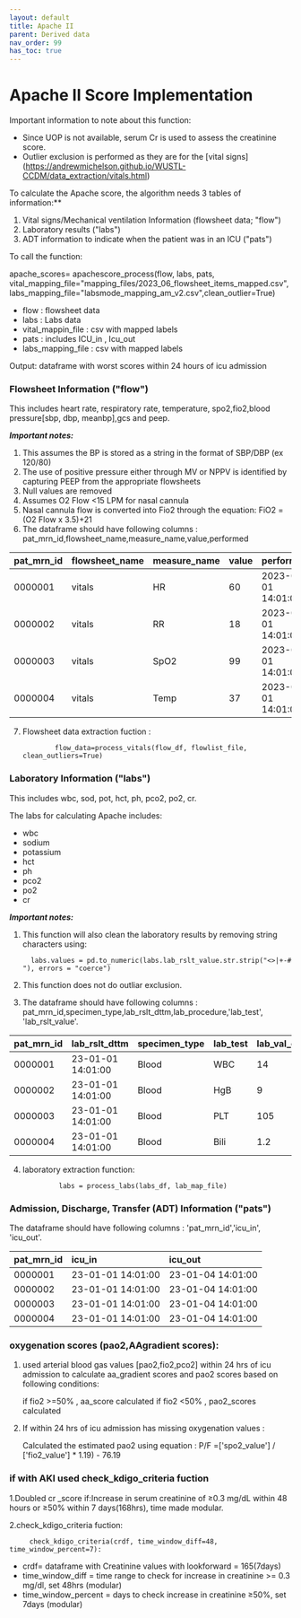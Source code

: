 ```yaml
---
layout: default
title: Apache II
parent: Derived data
nav_order: 99
has_toc: true
---
```


# Apache II Score Implementation 


Important information to note about this function: 

* Since UOP is not available, serum Cr is used to assess the creatinine score. 
* Outlier exclusion is performed as they are for the [vital signs] (https://andrewmichelson.github.io/WUSTL-CCDM/data_extraction/vitals.html)

To calculate the Apache score, the algorithm needs 3 tables of information:**

1. Vital signs/Mechanical ventilation Information (flowsheet data; "flow")
3. Laboratory results ("labs")
4. ADT information to indicate when the patient was in an ICU ("pats")


To call the function:

apache_scores= apachescore_process(flow, labs, pats, vital_mapping_file="mapping_files/2023_06_flowsheet_items_mapped.csv", labs_mapping_file="labsmode_mapping_am_v2.csv",clean_outlier=True)


* flow : flowsheet data
* labs : Labs data
* vital_mappin_file  : csv with mapped labels
* pats  : includes ICU_in , Icu_out  
* labs_mapping_file : csv with mapped labels

Output: dataframe with worst scores within 24 hours of icu admission


### Flowsheet Information ("flow")
This includes heart rate, respiratory rate, temperature, spo2,fio2,blood pressure[sbp, dbp, meanbp],gcs and peep.

***Important notes:***

1. This assumes the BP is stored as a string in the format of SBP/DBP (ex 120/80)
2. The use of positive pressure either through MV or NPPV is identified by capturing PEEP from the appropriate flowsheets
3. Null values are removed
4. Assumes O2 Flow <15 LPM for nasal cannula
5. Nasal cannula flow is converted into Fio2 through the equation: FiO2 = (O2 Flow x 3.5)+21
6. The dataframe should have following columns : pat_mrn_id,flowsheet_name,measure_name,value,performed

| pat_mrn_id     | flowsheet_name | measure_name  | value | performed|
|:---------------|:---------------|:--------------|:------|:----------|
| 0000001        | vitals|           HR				    | 60  | 2023-01-01 14:01:00
| 0000002        |vitals|           RR				    | 18  |2023-01-01 14:01:00
| 0000003        | vitals|            SpO2               | 99  |2023-01-01 14:01:00
| 0000004        | vitals|            Temp		           | 37  |2023-01-01 14:01:00


7. Flowsheet data extraction fuction :

               flow_data=process_vitals(flow_df, flowlist_file, clean_outliers=True)


### Laboratory Information ("labs")
This includes wbc, sod, pot, hct, ph, pco2, po2, cr.

The labs for calculating Apache includes:
* wbc
* sodium
* potassium
* hct
* ph
* pco2
* po2
* cr

***Important notes:***

1. This function will also clean the laboratory results by removing string characters using:

		 labs.values = pd.to_numeric(labs.lab_rslt_value.str.strip("<>|+-# "), errors = "coerce")
2. This function does not do outliar exclusion.
3. The dataframe should have following columns : pat_mrn_id,specimen_type,lab_rslt_dttm,lab_procedure,'lab_test', 'lab_rslt_value'.


| pat_mrn_id     | lab_rslt_dttm|   specimen_type         | lab_test | lab_val_col | 
|:-------------------|:------------------|:------|:------|:------|
| 0000001        | 23-01-01 14:01:00	| Blood |  WBC  | 14
| 0000002        | 23-01-01 14:01:00	| Blood | HgB | 9
| 0000003        | 23-01-01 14:01:00 | Blood | PLT   | 105       
| 0000004        | 23-01-01 14:01:00	 | Blood | Bili | 1.2

4. laboratory extraction function:
          
                labs = process_labs(labs_df, lab_map_file)


### Admission, Discharge, Transfer (ADT) Information ("pats")

The dataframe should have following columns : 'pat_mrn_id','icu_in', 'icu_out'.


| pat_mrn_id     | icu_in|   icu_out        
|:---------------|:------|:---------|
| 0000001        | 23-01-01 14:01:00	| 23-01-04 14:01:00
| 0000002        | 23-01-01 14:01:00	| 23-01-04 14:01:00
| 0000003        | 23-01-01 14:01:00 | 23-01-04 14:01:00
| 0000004        | 23-01-01 14:01:00 | 23-01-04 14:01:00


### oxygenation scores (pao2,AAgradient scores):

1. used arterial blood gas values [pao2,fio2,pco2] within 24 hrs of icu admission to calculate aa_gradient scores and pao2 scores based on following conditions:

     if fio2 >=50% , aa_score calculated
     if fio2 <50% , pao2_scores calculated

2. If within 24 hrs of icu admission has missing oxygenation values :

     Calculated the estimated pao2 using equation : P/F =['spo2_value'] / ['fio2_value'] * 1.19) - 76.19 


### if with AKI used check_kdigo_criteria fuction

1.Doubled cr _score if:Increase in serum creatinine of ≥0.3 mg/dL within 48 hours or ≥50% within 7 days(168hrs), time made modular.

2.check_kdigo_criteria fuction:

         check_kdigo_criteria(crdf, time_window_diff=48, time_window_percent=7):


* crdf= dataframe with Creatinine values with lookforward = 165(7days)
* time_window_diff = time range to check for increase in creatinine >= 0.3 mg/dl, set 48hrs (modular)
* time_window_percent = days to check increase in creatinine ≥50%, set 7days (modular)




    


